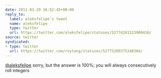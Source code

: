 ```yaml
---
date: 2011-03-29 16:52:45+00:00
reply_to:
  label: aleksfelipe's tweet
  name: aleksfelipe
  type: twitter
  url: https://twitter.com/aleksfelipe/statuses/52774281523900416/
source: twitter
syndicated:
- type: twitter
  url: https://twitter.com/roytang/statuses/52775209375248384/
---
```


[@aleksfelipe](https://twitter.com/aleksfelipe/) sorry, but the answer is 100%; you will always consecutively roll integers